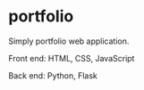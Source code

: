 # portfolio

Simply portfolio web application.

Front end: HTML, CSS, JavaScript

Back end: Python, Flask
